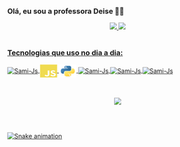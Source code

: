 ### Olá, eu sou a professora Deise 👩‍🏫

<div align="center">
  <a href="https://github.com/samaradeoliveira">
  <img height="170em" src="https://github-readme-stats.vercel.app/api?username=samaradeoliveira&show_icons=true&theme=dracula&include_all_commits=true&count_private=true"/>
  <img height="170em" src="https://github-readme-stats.vercel.app/api/top-langs/?username=samaradeoliveira&layout=compact&langs_count=7&theme=dracula"/>
</div>
<br/>


  
</div>




### Tecnologias que uso no dia a dia:
<div style="display: inline_block">
  <img align="center" alt="Sami-Js" height="30" width="30" src="https://img.icons8.com/color/48/000000/c-programming.png"> <!-- C -->
  <img align="center" alt="Sami-Js" height="30" width="40" src="https://raw.githubusercontent.com/devicons/devicon/master/icons/javascript/javascript-plain.svg"> <!-- JS -->
  <img align="center" alt="Sami-Js" height="30" width="40" src="https://raw.githubusercontent.com/devicons/devicon/master/icons/python/python-original.svg"> <!-- PYTHON -->
  <img align="center" alt="Sami-Js" height="30" width="30" src="https://miro.medium.com/max/400/1*mrOXGyIa3BlPK80peLmEbA.png">
  <!--REACT NATIVE-->
   <img align="center" alt="Sami-Js" height="35" width="35" src="https://cdn.pixabay.com/photo/2017/08/05/11/16/logo-2582748_960_720.png">
  <!--HTML-->
    <img align="center" alt="Sami-Js" height="35" width="35" src="https://cdn.pixabay.com/photo/2017/08/05/11/16/logo-2582747_960_720.png">
  <!--CSS-->
  
  ##
  
<br/>

<div align="center">
  <img src="https://img1.picmix.com/output/stamp/normal/8/6/5/6/1756568_c4174.gif" width="400px" >  
  
</div>
  

 
  
  ##
  
<br/>
  

  
  ![Snake animation](https://github.com/Samideolli/Samideolli/blob/output/github-contribution-grid-snake.svg)
 
</div>

